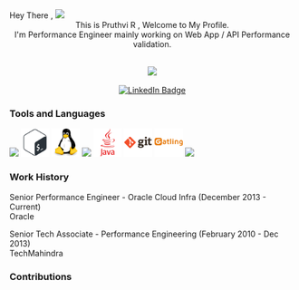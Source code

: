 <div id="header" align="left">
Hey There , <img src="https://media.giphy.com/media/OpBA2nKQog7LENz8Of/giphy.gif" width="100">
</div>

<div id="profile-head" align="center">
This is Pruthvi R , Welcome to My Profile. <br />
I'm Performance Engineer mainly working on Web App / API Performance validation. 
 
 <br /><img src="https://media.giphy.com/media/lPiswxr19ibbJJWJE1/giphy-downsized-large.gif" width="200">
</div>

<div id="badges" align="center">
  <a href="your-linkedin-URL">
    <img src="https://img.shields.io/badge/LinkedIn-blue?style=for-the-badge&logo=linkedin&logoColor=white" alt="LinkedIn Badge"/>
  </a>
</div>

### Tools and Languages
<div id="tools" align="left">
 <img src="https://jmeter.apache.org/images/logo.svg" width="70"/>
 <img src="https://github.com/devicons/devicon/blob/master/icons/bash/bash-plain.svg" width="50">
 <img src="https://github.com/devicons/devicon/blob/master/icons/linux/linux-original.svg" width="50"/>
 <img src="https://raw.githubusercontent.com/prometheus/docs/ca2961b495c3e2a1e4586899c26de692fa5a28e7/static/prometheus_logo_orange_circle.svg" width="50">
 <img src="https://github.com/devicons/devicon/blob/master/icons/java/java-plain-wordmark.svg" width="50" />
 <img src="https://github.com/devicons/devicon/blob/master/icons/git/git-original-wordmark.svg" width="50" /> 
 <img src="https://github.com/devicons/devicon/blob/master/icons/gatling/gatling-plain-wordmark.svg" width="50" />
 <img src="https://upload.wikimedia.org/wikipedia/en/6/61/HPE_LoadRunner_logo.png" width="50"/>
</div>

### Work History  

<div id="work-histoy" align="left">

 Senior Performance Engineer - Oracle Cloud Infra (December 2013 - Current)<br/>
 Oracle
 
 Senior Tech Associate - Performance Engineering (February 2010 - Dec 2013)<br/>
 TechMahindra
</div>
  
### Contributions











